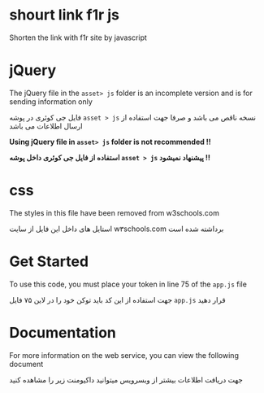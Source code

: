 # shourt link f1r js
Shorten the link with f1r site by javascript


# jQuery 

The jQuery file in the `asset> js` folder is an incomplete version and is for sending information only

فایل جی کوئری در پوشه `asset > js` نسخه ناقص  می باشد و صرفا جهت استفاده از ارسال اطلاعات می باشد

**Using jQuery file in `asset> js` folder is not recommended !!**

**استفاده از فایل جی کوئری داخل پوشه `asset > js` پیشنهاد نمیشود !!**

# css

The styles in this file have been removed from w3schools.com

استایل های داخل این فایل از سایت w۳schools.com برداشته شده است


# Get Started

To use this code, you must place your token in line 75 of the `app.js` file

جهت استفاده از این کد باید توکن خود را در لاین ۷۵ فایل `app.js` قرار دهید



# Documentation

For more information on the web service, you can view the following document

جهت دریافت اطلاعات بیشتر از وبسرویس میتوانید داکیومنت زیر را مشاهده کنید

